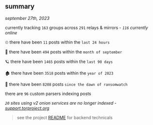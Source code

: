 
## summary
_september 27th, 2023_

currently tracking `163` groups across `291` relays & mirrors - _`116` currently online_

⏲ there have been `11` posts within the `last 24 hours`

🦈 there have been `494` posts within the `month of september`

🪐 there have been `1465` posts within the `last 90 days`

🏚 there have been `3518` posts within the `year of 2023`

🦕 there have been `8208` posts `since the dawn of ransomwatch`

there are `96` custom parsers indexing posts

_`20` sites using v2 onion services are no longer indexed - [support.torproject.org](https://support.torproject.org/onionservices/v2-deprecation/)_

> see the project [README](https://github.com/joshhighet/ransomwatch#ransomwatch--) for backend technicals
